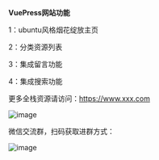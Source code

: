 **VuePress网站功能**

1：ubuntu风格烟花绽放主页

2：分类资源列表

3：集成留言功能

4：集成搜索功能

更多全栈资源请访问：https://www.xxx.com

![image](https://upload-images.jianshu.io/upload_images/3700891-c46371bba4b3ca43?imageMogr2/auto-orient/strip)


微信交流群，扫码获取进群方式：

![image](https://upload-images.jianshu.io/upload_images/3700891-352d971f01cc2517?imageMogr2/auto-orient/strip%7CimageView2/2/w/1240)
